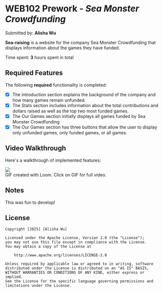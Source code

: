 # WEB102 Prework - *Sea Monster Crowdfunding*

Submitted by: **Alisha Wu**

**Sea-raising** is a website for the company Sea Monster Crowdfunding that displays information about the games they have funded.

Time spent: **3** hours spent in total

## Required Features

The following **required** functionality is completed:

* [X] The introduction section explains the background of the company and how many games remain unfunded.
* [X] The Stats section includes information about the total contributions and dollars raised as well as the top two most funded games.
* [X] The Our Games section initially displays all games funded by Sea Monster Crowdfunding
* [X] The Our Games section has three buttons that allow the user to display only unfunded games, only funded games, or all games.

## Video Walkthrough

Here's a walkthrough of implemented features:


<div>
    <a href="https://www.loom.com/share/7ec219cbcc30466996714af2c2fa66c2">
      <img style="max-width:300px;" src="https://cdn.loom.com/sessions/thumbnails/7ec219cbcc30466996714af2c2fa66c2-95bfce45e5047520-full-play.gif">
    </a>
  </div>
GIF created with Loom. Click on GIF for full video.   
<!-- Recommended tools:
[Kap](https://getkap.co/) for macOS
[ScreenToGif](https://www.screentogif.com/) for Windows
[peek](https://github.com/phw/peek) for Linux. -->

## Notes

This was fun to develop! 

## License

    Copyright [2025] [Alisha Wu]

    Licensed under the Apache License, Version 2.0 (the "License");
    you may not use this file except in compliance with the License.
    You may obtain a copy of the License at

        http://www.apache.org/licenses/LICENSE-2.0

    Unless required by applicable law or agreed to in writing, software
    distributed under the License is distributed on an "AS IS" BASIS,
    WITHOUT WARRANTIES OR CONDITIONS OF ANY KIND, either express or implied.
    See the License for the specific language governing permissions and
    limitations under the License.
